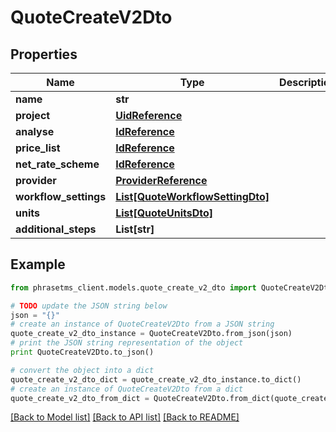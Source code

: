 # QuoteCreateV2Dto

## Properties

| Name                  | Type                                                            | Description | Notes      |
| --------------------- | --------------------------------------------------------------- | ----------- | ---------- |
| **name**              | **str**                                                         |             |
| **project**           | [**UidReference**](UidReference.md)                             |             |
| **analyse**           | [**IdReference**](IdReference.md)                               |             |
| **price_list**        | [**IdReference**](IdReference.md)                               |             |
| **net_rate_scheme**   | [**IdReference**](IdReference.md)                               |             | [optional] |
| **provider**          | [**ProviderReference**](ProviderReference.md)                   |             | [optional] |
| **workflow_settings** | [**List[QuoteWorkflowSettingDto]**](QuoteWorkflowSettingDto.md) |             | [optional] |
| **units**             | [**List[QuoteUnitsDto]**](QuoteUnitsDto.md)                     |             | [optional] |
| **additional_steps**  | **List[str]**                                                   |             | [optional] |

## Example

```python
from phrasetms_client.models.quote_create_v2_dto import QuoteCreateV2Dto

# TODO update the JSON string below
json = "{}"
# create an instance of QuoteCreateV2Dto from a JSON string
quote_create_v2_dto_instance = QuoteCreateV2Dto.from_json(json)
# print the JSON string representation of the object
print QuoteCreateV2Dto.to_json()

# convert the object into a dict
quote_create_v2_dto_dict = quote_create_v2_dto_instance.to_dict()
# create an instance of QuoteCreateV2Dto from a dict
quote_create_v2_dto_from_dict = QuoteCreateV2Dto.from_dict(quote_create_v2_dto_dict)
```

[[Back to Model list]](../README.md#documentation-for-models) [[Back to API list]](../README.md#documentation-for-api-endpoints) [[Back to README]](../README.md)
